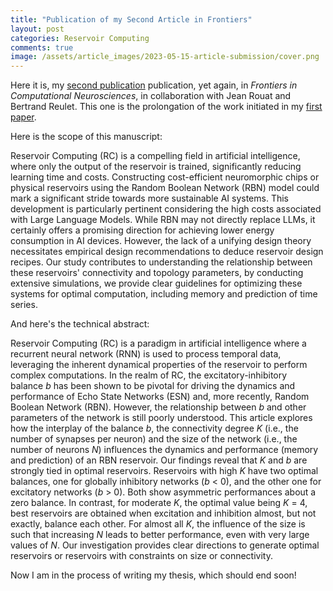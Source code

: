```yaml
---
title: "Publication of my Second Article in Frontiers"
layout: post
categories: Reservoir Computing
comments: true
image: /assets/article_images/2023-05-15-article-submission/cover.png
---
```


Here it is, my [second publication](https://www.frontiersin.org/articles/10.3389/fncom.2024.1348138/full) publication, yet again, in *Frontiers in Computational Neurosciences*, in collaboration with Jean Rouat and Bertrand Reulet. This one is the prolongation of the work initiated in my [first paper](./2023-05-15-article-submission.md).



Here is the scope of this manuscript:

Reservoir Computing (RC) is a compelling field in artificial intelligence, where only the output of the reservoir is trained, significantly reducing learning time and costs. Constructing cost-efficient neuromorphic chips or physical reservoirs using the Random Boolean Network (RBN) model could mark a significant stride towards more sustainable AI systems. This development is particularly pertinent considering the high costs associated with Large Language Models. While RBN may not directly replace LLMs, it certainly offers a promising direction for achieving lower energy consumption in AI devices. However, the lack of a unifying design theory necessitates empirical design recommendations to deduce reservoir design recipes. Our study contributes to understanding the relationship between these reservoirs' connectivity and topology parameters, by conducting extensive simulations, we provide clear guidelines for optimizing these systems for optimal computation, including memory and prediction of time series.



And here's the technical abstract:

Reservoir Computing (RC) is a paradigm in artificial intelligence where a recurrent neural network (RNN) is used to process temporal data, leveraging the inherent dynamical properties of the reservoir to perform complex computations. In the realm of RC, the excitatory-inhibitory balance *b* has been shown to be pivotal for driving the dynamics and performance of Echo State Networks (ESN) and, more recently, Random Boolean Network (RBN). However, the relationship between *b* and other parameters of the network is still poorly understood. This article explores how the interplay of the balance *b*, the connectivity degree *K* (i.e., the number of synapses per neuron) and the size of the network (i.e., the number of neurons *N*) influences the dynamics and performance (memory and prediction) of an RBN reservoir. Our findings reveal that *K* and *b* are strongly tied in optimal reservoirs. Reservoirs with high *K* have two optimal balances, one for globally inhibitory networks (*b* < 0), and the other one for excitatory networks (*b* > 0). Both show asymmetric performances about a zero balance. In contrast, for moderate *K*, the optimal value being *K* = 4, best reservoirs are obtained when excitation and inhibition almost, but not exactly, balance each other. For almost all *K*, the influence of the size is such that increasing *N* leads to better performance, even with very large values of *N*. Our investigation provides clear directions to generate optimal reservoirs or reservoirs with constraints on size or connectivity.

Now I am in the process of writing my thesis, which should end soon!
